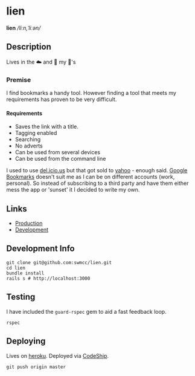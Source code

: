 # lien

**lien**  */liːn,ˈliːən/*

## Description

Lives in the ☁️ and 💾 my 📙's  

### Premise

I find bookmarks a handy tool. However finding a tool that meets my requirements
has proven to be very difficult. 

#### Requirements

- Saves the link with a title.
- Tagging enabled
- Searching
- No adverts
- Can be used from several devices
- Can be used from the command line

I used to use [del.icio.us](delicious.com) but that got sold to
[yahoo](Yahoo) - enough said. [Google Bookmarks](https://www.google.co.uk/bookmarks/)
doesn't suit me as I can be on different accounts (work, personal). So instead
of subscribing to a third party and have them either mess the app or 'sunset' it
I decided to write my own.

## Links

- [Production](http://lien.swm.cc)
- [Development](http://localhost:3000)

## Development Info

```
git clone git@github.com:swmcc/lien.git 
cd lien
bundle install
rails s # http://localhost:3000
```

## Testing

I have included the ```guard-rspec``` gem to aid a fast feedback loop. 

```
rspec
```

## Deploying

Lives on [heroku](http://www.heroku.com). Deployed via 
[CodeShip](http://www.codeship.com).

```
git push origin master
```
